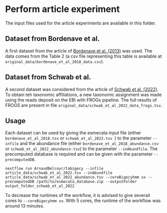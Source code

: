 # Perform article experiment

The input files used for the article experiments are available in this folder.

## Dataset from Bordenave et al.

A first dataset from the article of [Bordenave et al. (2013)](https://www.sciencedirect.com/science/article/pii/S0964830512002090) was used. The data comes from the Table 2 (a csv file representing this table is available at `original_data/bordenave_et_al_2018_data.csv`).

## Dataset from Schwab et al.

A second dataset was considered from the article of [Schwab et al. (2022)](https://www.sciencedirect.com/science/article/pii/S0360319922017426). To obtain teh taxonomic affiliations, a new taxonomic assignment was made using the reads deposit on the EBI with FROGs pipeline. The full results of FROGS are present in file `original_data/schwab_et_al_2022_data_frogs.tsv`.

## Usage

Each dataset can be used by giving the esmecata input file (either `bordenave_et_al_2018.tsv` or `schwab_et_al_2022.tsv `) to the parameter `--infile` and the abundance file (either `bordenave_et_al_2018_abundance.csv` or `schwab_et_al_2022_abundance.tsv`) to the parameter `--inAbundfile`. The precomputed database is required and can be given with the parameter `--precomputedDB`.

`nextflow run ArnaudBelcour/tabigecy --infile article_data/schwab_et_al_2022.tsv --inAbundfile article_data/schwab_et_al_2022_abundance.tsv --coreBigecyhmm xx --precomputedDB /path/to/esmecata_database.zip --outputFolder output_folder_schwab_et_al_2022`

To decrease the runtimes of the workflow, it is advised to give severail cores to `--coreBigecyhmm xx`. With 5 cores, the runtime of the workflow was around 13 minutes.